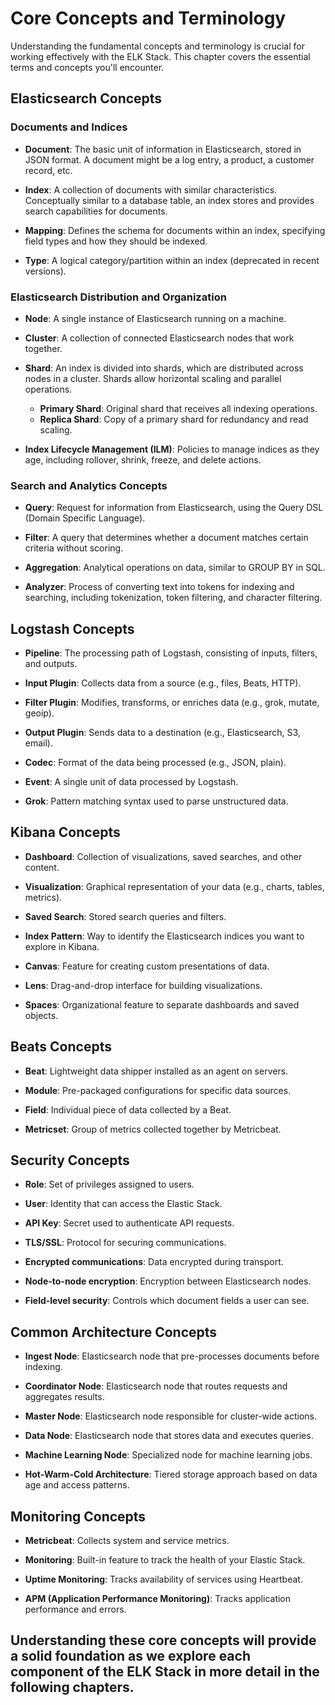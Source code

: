 # Core Concepts and Terminology

Understanding the fundamental concepts and terminology is crucial for working effectively with the ELK Stack. This chapter covers the essential terms and concepts you'll encounter.

## Elasticsearch Concepts

### Documents and Indices

- **Document**: The basic unit of information in Elasticsearch, stored in JSON format. A document might be a log entry, a product, a customer record, etc.

- **Index**: A collection of documents with similar characteristics. Conceptually similar to a database table, an index stores and provides search capabilities for documents.

- **Mapping**: Defines the schema for documents within an index, specifying field types and how they should be indexed.

- **Type**: A logical category/partition within an index (deprecated in recent versions).

### Elasticsearch Distribution and Organization

- **Node**: A single instance of Elasticsearch running on a machine.

- **Cluster**: A collection of connected Elasticsearch nodes that work together.

- **Shard**: An index is divided into shards, which are distributed across nodes in a cluster. Shards allow horizontal scaling and parallel operations.
  - **Primary Shard**: Original shard that receives all indexing operations.
  - **Replica Shard**: Copy of a primary shard for redundancy and read scaling.

- **Index Lifecycle Management (ILM)**: Policies to manage indices as they age, including rollover, shrink, freeze, and delete actions.

### Search and Analytics Concepts

- **Query**: Request for information from Elasticsearch, using the Query DSL (Domain Specific Language).

- **Filter**: A query that determines whether a document matches certain criteria without scoring.

- **Aggregation**: Analytical operations on data, similar to GROUP BY in SQL.

- **Analyzer**: Process of converting text into tokens for indexing and searching, including tokenization, token filtering, and character filtering.

## Logstash Concepts

- **Pipeline**: The processing path of Logstash, consisting of inputs, filters, and outputs.

- **Input Plugin**: Collects data from a source (e.g., files, Beats, HTTP).

- **Filter Plugin**: Modifies, transforms, or enriches data (e.g., grok, mutate, geoip).

- **Output Plugin**: Sends data to a destination (e.g., Elasticsearch, S3, email).

- **Codec**: Format of the data being processed (e.g., JSON, plain).

- **Event**: A single unit of data processed by Logstash.

- **Grok**: Pattern matching syntax used to parse unstructured data.

## Kibana Concepts

- **Dashboard**: Collection of visualizations, saved searches, and other content.

- **Visualization**: Graphical representation of your data (e.g., charts, tables, metrics).

- **Saved Search**: Stored search queries and filters.

- **Index Pattern**: Way to identify the Elasticsearch indices you want to explore in Kibana.

- **Canvas**: Feature for creating custom presentations of data.

- **Lens**: Drag-and-drop interface for building visualizations.

- **Spaces**: Organizational feature to separate dashboards and saved objects.

## Beats Concepts

- **Beat**: Lightweight data shipper installed as an agent on servers.

- **Module**: Pre-packaged configurations for specific data sources.

- **Field**: Individual piece of data collected by a Beat.

- **Metricset**: Group of metrics collected together by Metricbeat.

## Security Concepts

- **Role**: Set of privileges assigned to users.

- **User**: Identity that can access the Elastic Stack.

- **API Key**: Secret used to authenticate API requests.

- **TLS/SSL**: Protocol for securing communications.

- **Encrypted communications**: Data encrypted during transport.

- **Node-to-node encryption**: Encryption between Elasticsearch nodes.

- **Field-level security**: Controls which document fields a user can see.

## Common Architecture Concepts

- **Ingest Node**: Elasticsearch node that pre-processes documents before indexing.

- **Coordinator Node**: Elasticsearch node that routes requests and aggregates results.

- **Master Node**: Elasticsearch node responsible for cluster-wide actions.

- **Data Node**: Elasticsearch node that stores data and executes queries.

- **Machine Learning Node**: Specialized node for machine learning jobs.

- **Hot-Warm-Cold Architecture**: Tiered storage approach based on data age and access patterns.

## Monitoring Concepts

- **Metricbeat**: Collects system and service metrics.

- **Monitoring**: Built-in feature to track the health of your Elastic Stack.

- **Uptime Monitoring**: Tracks availability of services using Heartbeat.

- **APM (Application Performance Monitoring)**: Tracks application performance and errors.

## Understanding these core concepts will provide a solid foundation as we explore each component of the ELK Stack in more detail in the following chapters.